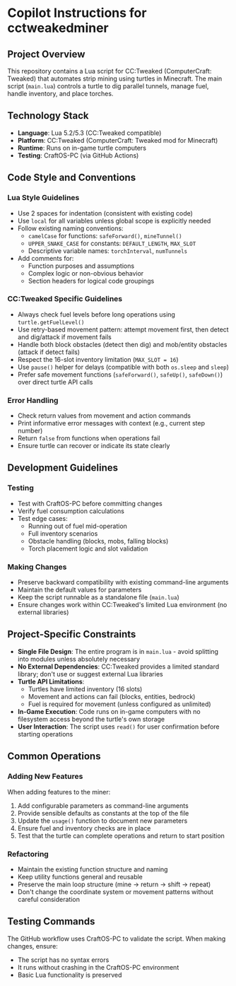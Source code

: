 # Copilot Instructions for cctweakedminer

## Project Overview

This repository contains a Lua script for CC:Tweaked (ComputerCraft: Tweaked) that automates strip mining using turtles in Minecraft. The main script (`main.lua`) controls a turtle to dig parallel tunnels, manage fuel, handle inventory, and place torches.

## Technology Stack

- **Language**: Lua 5.2/5.3 (CC:Tweaked compatible)
- **Platform**: CC:Tweaked (ComputerCraft: Tweaked mod for Minecraft)
- **Runtime**: Runs on in-game turtle computers
- **Testing**: CraftOS-PC (via GitHub Actions)

## Code Style and Conventions

### Lua Style Guidelines

- Use 2 spaces for indentation (consistent with existing code)
- Use `local` for all variables unless global scope is explicitly needed
- Follow existing naming conventions:
  - `camelCase` for functions: `safeForward()`, `mineTunnel()`
  - `UPPER_SNAKE_CASE` for constants: `DEFAULT_LENGTH`, `MAX_SLOT`
  - Descriptive variable names: `torchInterval`, `numTunnels`
- Add comments for:
  - Function purposes and assumptions
  - Complex logic or non-obvious behavior
  - Section headers for logical code groupings

### CC:Tweaked Specific Guidelines

- Always check fuel levels before long operations using `turtle.getFuelLevel()`
- Use retry-based movement pattern: attempt movement first, then detect and dig/attack if movement fails
- Handle both block obstacles (detect then dig) and mob/entity obstacles (attack if detect fails)
- Respect the 16-slot inventory limitation (`MAX_SLOT = 16`)
- Use `pause()` helper for delays (compatible with both `os.sleep` and `sleep`)
- Prefer safe movement functions (`safeForward()`, `safeUp()`, `safeDown()`) over direct turtle API calls

### Error Handling

- Check return values from movement and action commands
- Print informative error messages with context (e.g., current step number)
- Return `false` from functions when operations fail
- Ensure turtle can recover or indicate its state clearly

## Development Guidelines

### Testing

- Test with CraftOS-PC before committing changes
- Verify fuel consumption calculations
- Test edge cases:
  - Running out of fuel mid-operation
  - Full inventory scenarios
  - Obstacle handling (blocks, mobs, falling blocks)
  - Torch placement logic and slot validation

### Making Changes

- Preserve backward compatibility with existing command-line arguments
- Maintain the default values for parameters
- Keep the script runnable as a standalone file (`main.lua`)
- Ensure changes work within CC:Tweaked's limited Lua environment (no external libraries)

## Project-Specific Constraints

- **Single File Design**: The entire program is in `main.lua` - avoid splitting into modules unless absolutely necessary
- **No External Dependencies**: CC:Tweaked provides a limited standard library; don't use or suggest external Lua libraries
- **Turtle API Limitations**: 
  - Turtles have limited inventory (16 slots)
  - Movement and actions can fail (blocks, entities, bedrock)
  - Fuel is required for movement (unless configured as unlimited)
- **In-Game Execution**: Code runs on in-game computers with no filesystem access beyond the turtle's own storage
- **User Interaction**: The script uses `read()` for user confirmation before starting operations

## Common Operations

### Adding New Features

When adding features to the miner:
1. Add configurable parameters as command-line arguments
2. Provide sensible defaults as constants at the top of the file
3. Update the `usage()` function to document new parameters
4. Ensure fuel and inventory checks are in place
5. Test that the turtle can complete operations and return to start position

### Refactoring

- Maintain the existing function structure and naming
- Keep utility functions general and reusable
- Preserve the main loop structure (mine → return → shift → repeat)
- Don't change the coordinate system or movement patterns without careful consideration

## Testing Commands

The GitHub workflow uses CraftOS-PC to validate the script. When making changes, ensure:
- The script has no syntax errors
- It runs without crashing in the CraftOS-PC environment
- Basic Lua functionality is preserved
